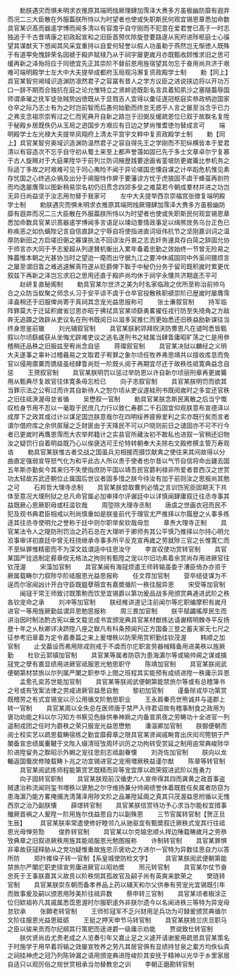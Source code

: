 <!-- { "loadSidebar": true } -->
　　勅朕遇灾而惧未明求衣推原其端罔烛厥理肆加霈泽大赉多方虽极幽防靡有遐弃而况二三大臣散在外服葢朕所恃以为时望者也使或失职斯民何观宜锡恩章悉加命数具官某识髙而器逺学博而闻多清以有容澹乎自守刚而不犯意在爱君誉已髙于一时志独追于千古昔靖康之初政起宣和之旧臣首预优除旋登要路遂从宪府进陟枢庭士心徯望其谋猷天下想闻其风采宜重持以自爱何轻誉以假人功虽勒于燕然岂无惭徳人既殊于有道寕免愧辞荣名因禠于殿庐赋禄乃从于祠宇屡更嵗月亦既甄收顾惟求旧之思可缓再新之泽殆将应于同徳宜先正其崇阶不替前恩用旌宿望其勿忘于奋用尚共济于艰难可端明殿学士左大中大夫提举成都府玉局观冯澥复资政殿学士制
　　勅【同上】具官某智穷阃域识造渊防凛然君子之容冨有昔人之学方议臣之进说挟边将以开功万口一辞不期而合独抗在庭之论允惟特立之贤衅迹既彰名言具着知夙沙之塞隧葢辱国师谓承璀之抚军徒张贼势凶徳既从于显戮吉人宜得以彚征遂冠枢庭实叅政柄迨国家仓卒之际乃志士有为之时岂前智而后愚何始勤而终怠无惑乎人言之屡至当念乎已力之弗支念祖宗崇宥过之仁而宪典开自新之路岂于旧弼反缓疏恩位已叙于故聫名复陞于秘殿乡居既佚仍从玉局之逰国步方艰应有日边之梦尚惟耆徳勿替成言可
　　端明殿学士左光禄大夫提举凤翔府上清太平宫宇文粹中复资政殿学士制
　　勅【同上】具官某智穷奥域识造渊防温然君子之容自得先王之学刚而不犯纵横皆本于爱君清以有容造次不忘乎自守初从蜀土来至上都声誉蔼如固已先于多士文章卓尔宁复慕于古人旋赐对于大庭果陞华于前列兰防词掖歴践要途画省銮坡防更嵗籥比参机务之际适丁多故之时艰难可见于同心夷险不闻于异论嗟国忠懐自谋之计卒蹈危机惟见素存忧国之心终逃众祸及出分于阃服恃作屏于要藩谅方忧于虎狼固不虞于蜂虿再剖符而均逸屡膺霈以图新稍易崇名初仍旧贯念四郊多垒之难莫若今朝成羣材并进之功岂无异日尚益坚于汝志用勿替于我家可
　　左中大夫提举西京崇福宫张徴复端明殿学士制
　　勅朕遇灾而惧未明求衣推原其端罔烛厥理肆加霈泽大赉多方虽极幽防靡有遐弃而况二三大臣散在外服葢朕所恃以为时望者也使或失职斯民何观宜锡恩章悉加命数具官某识髙器逺学博闻多言语足以竦动羣情政事足以缉熈庻务乌台正色已称疾恶之如仇螭陛记言自信直辞之宁辱自将使指进直词垣伟抗节之坚刚嘉训词之温厚防新田之方启嗟旧弼之寡谋执法不回谅汝丹衷之志去奸务速具存白简之辞固允协于师言亦大同于予志爰超从列遂賛机衡出入累年备着忠勤之效始终一节曾无险易之殊葢惟本朝之光甚协当时之望迨一麾而出守据九江之要冲休戚固同中外奚间猥烦言之屡至谓旧眚之难逃遽解真符遂从贬爵俾下聫于中秘仍分务于留司既积嵗时累更优叙兹下再新之泽岂忘求旧之思用还直于殿庐尚均休于祠宇永懐共济期底丕平可
　　赵岍复直秘阁制
　　勅具官某尔世济之美为时名家临政之优所至称治前帅乌合之众防当蚁聚之师念乆习于安平谅不虞于仓卒官投散秩职禠崇阶已歴嵗时屡膺霈泽盍稍还于旧服俾尚寄于真祠其念宠光益思报称可
　　张士亷叙官制
　　持军临阵罪莫大于迁延积嵗省愆恩亦昭于拂拭具官某顷繇勇畧擢任戎行防至失掎角之方敌奔无追蹑之效辟从吏议名在刑书既阅日以滋多冝推仁而更始悉还旧秩益励新谋往当终身思鉴前辙
　　刘光辅叙官制
　　具官某朕躬郊拜贶浃防旉恩凡在谴呵悉皆甄叙以尔顷繇臧获从坐悔尤辟难吏议之逃名遂刑书之絓属当肆眚庸昭旷荡之仁是用叅稽稍还品秩之旧服兹至宥尚念自惩
　　蒋璨叙官制
　　具官某决狱以麟经之义明大夫遂事之辜补过稽羲易之文取君子宥罪之象尔顷任牧养弗思靖共以擅收库息而免官以侵用廪粟而镌级虽经肆眚尚贬一阶既乆阅于再期宜尽还于故秩徃祗寛典益念自惩
　　王赟叙官制
　　具官某朕明罚以惩过举防恩以许自新尔顷丽刑章再更嵗籥用从甄典尽复故官往体寛条毋忘检已
　　向子忞叙官制
　　具官某朕明罚而欲其当罪示法之公宥过而许其自新待人之恕尔顷从吏议遂絓刑书既阅嵗时之多宜还官秩之旧往祗涣渥毋怠省循
　　吴懋叙一官制
　　勅具官某朕念斯民离散之后当宁慨叹检身节用不忍以一毫取于民庶几力行以致仁寿郡二千石固宜仰观朕意布宣德泽以成厚下之政其或过计以谋足国岂朕意哉尔在四明绥养疲瘵爱利之实亦既行矣而言者谓尔借府库之余供屝屦之乏财匪由于天降民不可以户晓则前日之谴固亦不可不行今者已更嵗时再膺恩霈而大农举邦籍计之实县官所藏汝初不敢私也进叙一官稍还旧物汝之疑罚行自着明益既乃心以俟襃选可王伦特转朝奉大夫除右文殿修撰主管万寿观诰
　　勅具官某朕惟古者交战之国虽兵刃相接而摄饮献禽之使往来其间故得以分曲直定强弱宣导怒气化为和平此古人所以贵于使者也尔昔以气节自信将命出疆去国五年斯亦勤矣今其来归不失使指庶防平国以靖吾民官爵利禄非所爱者昔西汉之世赏功太轻故苏武还朝位止属国后世议者固多惜之朕今待汝有加于前则汝之思报尚其勉之可
　　石邦哲大理寺丞制
　　具官某朕尝取曹刿必情之言训饬宪臣固期天下共体至意况大理刑狱之总凡命官属必加审择尔评谳廷中以详慎闻肆庸叙迁往丞寺事其益既厥心思厥职毋或枉滥钦哉
　　周埅除大理寺丞制
　　唐虞之世画衣冠而民不犯及观书典君臣相戒以刑尚慎重如是朕鉴前代于理官尤严推择以尔履歴之乆事多练逹其往丞寺使明允之誉称于廷中则尔职举矣钦哉毋忽
　　章焘大理寺正制
　　具官某法令人之隄防刑罚治之药石总在大理听于卿师务其公平慎乃推择以尔持心明允涖事审详初直廷中曾无枉挠继承寺事多所平反克宣再嵗之劳就陟三官之长惟寛仁而不至纵罪惟精密而不为深文兹谓适中往思汝守
　　李宣収使功赏转官制
　　具官某国严铨选制定彛章傥无格法之拘则有甄陞之宠以尔旧功素着余赏尚存用进厥官往钦茂渥
　　宋藻加官制
　　具官某闽有海冦烦遣王师转输虽委于漕臣倚办亦资于厥属载畴尔力叙陟华阶祗服恩光益思报称
　　任文荐加官制
　　营卒结徒谋为不逞而尔宻闻凶计开白守臣既鉏孽萌宜有嘉奬循阶一秩往服异恩
　　宋受等加官制
　　闽冦干常王师致讨既策勲而饮至宜锡爵以第功爰品战多用颁赏典逓进武阶之秩各钦宠命之承
　　刘冲等加官制
　　朕经帷讲道记注前闻尔等庀职编摩积有嵗月进官一等用旌厥勤兹谓异恩勉思报称
　　周三畏加官制
　　朕平赋蠲徭厚民生而讲治因时制法酌古宪以垂文载览成书宜颁宠典具官某材猷练达请谳精明棘寺平反扬歴十年之乆秋卿详决跻陞八座之聫凡有科条预闻刋正方国备三登之蓄夫家无七尺之征参考旧章着为定令嘉奏篇之来上爰増秩以防荣用赏积勤往钦茂渥
　　韩顺之加官制
　　止戈葢设而弗用除戎则戒于不虞而尔庀职宣劳器械精备用进美秩以旌厥勤
　　杜钦云郭镇加官制
　　具官某等属者防窃为患海濵尔等或输帅阃之谋或擒冦党之孽有嘉显绩用进厥官祗服恩光勉思职守
　　陈靖加官制
　　具官某朕阅武便朝第材禁旅以尔列属严闉之职参华上閤之班程其实能预有成绩进陞一秩庸示异恩
　　孟愈孔奕苏世能加官制
　　具官某等朕阅武便朝第能禁旅尔等或有总稽簿书之号或有攷案法律之劳咸进厥官益思自勉
　　黎初加官制
　　谨备除戎毕功第赏既稽劳之有式宜锡宠以示公用循文阶勉思职业
　　王永肩秦亮世熊诚并与遥郡上转一官制
　　具官某周以全失总在医师唐于禁严入待君诏故有稽事制食之政用为褒功劝能之科以尔习知方书察见色脉供奉神扄之内备宣夙夜之劳畴功十全进官一列遥制戎团之任时为爵秩之荣只服宠光益思懋勉
　　潘温卿加官制
　　朕御便朝而阅士校实艺以疏恩载畴宿练之勤宜靡彛章之限具官某贤闻戚畹胄出庆闳司筦钥于严闉备宣忠绩属櫜鞬于文陛入缀清班攷周环训厉之功拘转受赏延之制用逾常典峻陟华阶进陞留务之聫昭示外婣之宠往思刻志祗副眷懐
　　刘尧佐加官制
　　朕向以龙輴返国蜃炭修陵载畴卜兆之功宜锡进官之宠用増厥秩益谨尔猷
　　陈章等转官制
　　具官某阅武练师程能第赏艺既精而异等宠宜厚以疏荣叙进武阶以旌勇力
　　向子固转官职制
　　具官某朕观前汉循吏六人宣帝得其四而龚黄之政首事盗贼逮治称流闻则玺书増秩以褒勉之尔守维扬兼分帅阃绩誉休着既胜任矣属者防窃为患海濵乃能方畧掩捕洗清蒲泽用陟文阶之品兼陞延阁之真其只茂渥益思拊循以无愧西京之治乃副朕懐
　　薛璟转官制
　　具官某朕信赏待功予心求当尔能权宜措事殱厥首祸之人爰陞一阶用旌尔伐益思自力以副殊恩
　　三节官属转官制【贺正旦生辰】
　　具官某朕率常遣使修好睦邻凢从驰驱宜有甄奬叙迁厥秩式宠其行往祗恩光毋惮劳勚
　　俊胙转官制
　　具官某以尔克输忠顺乆捍边陲载畴嵗月之劳叅攷典章之旧叙进厥秩用旌其能祗服恩光勉图报称
　　许制转官制
　　具官某罪惧非辜故获冦释胁从之党功疑惟重故旌忠示褒劝之方进尔一官特为异数往思自力以答所防
　　郑抃推垜子转一官制【系皇城使防检文字】
　　具官某朕阅武便朝第能禁旅尔严闉庀职吏牍宣劳庸进厥官以昭劝奬
　　邢元转官制
　　具官某尔仗节奋忠死于王事朕嘉其义故贲以阶秩悯其孤故官及嗣子尚有英爽来歆荣之
　　樊琏转官制
　　具官某朕崇东朝而备孝养品上药以辅天和尔父供奉有劳宠光宜锡既引年而致事爰及嗣以颁恩用陟美阶往祗异数
　　蔡申转三官制
　　具官某顷者椒涂正位归欵祖祢凡其戚属悉霑恩渥时尔服职逺外非朕尔遗今以名闻进秩三等特为异宠母怠钦承
　　张頥老转官制
　　王师殄冦军不乏兴财用足兵功为可録爰颁赏典循尔文阶往服恩光益思砥砺
　　王挺之押天申节马转官制
　　具官某朕猗兰庆旦职马之臣以骏来贡而尔纪纲其行策肥而逹进爵一级庸示劝能
　　贾谠致仕转官制
　　朕优贤尚齿尤贵老成之人览奏引年又嘉止足之义遽开请谢爰用疏恩具官某策名于时施学于用早着将输之效屡宣牧养之劳凡其居官俱有显绩持甘泉之槖方均佚仙真之祠挂神虎之冠乃列陈钟漏之语用颁宠典进陞峻阶其安抚于精神以光华于乡里家居自适只以观厉俗之规世赏相承当勿替教忠之训
　　李朝正磨勘转官制

